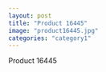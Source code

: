 ```yaml
---
layout: post
title: "Product 16445"
image: "product16445.jpg"
categories: "category1"
---
```

Product 16445
